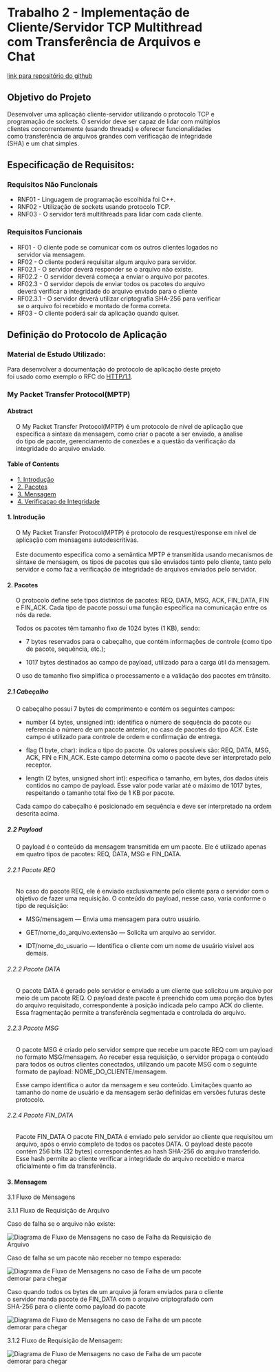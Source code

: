 # Trabalho 2 - Implementação de Cliente/Servidor TCP Multithread com Transferência de Arquivos e Chat 

[link para repositório do github](https://github.com/Fabreu97/ICSR30)

## Objetivo do Projeto

Desenvolver uma aplicação cliente-servidor utilizando o protocolo TCP e programação de sockets. O servidor deve ser capaz de lidar com múltiplos clientes concorrentemente (usando threads) e oferecer funcionalidades como transferência de arquivos grandes com verificação de integridade (SHA) e um chat simples.

## Especificação de Requisitos:

### Requisitos Não Funcionais
- RNF01 - Linguagem de programação escolhida foi C++.  
- RNF02 - Utilização de sockets usando protocolo TCP.  
- RNF03 - O servidor terá multithreads para lidar com cada cliente.

### Requisitos Funcionais
- RF01 - O cliente pode se comunicar com os outros clientes logados no servidor via mensagem.  
- RF02 - O cliente poderá requisitar algum arquivo para servidor.  
- RF02.1 - O servidor deverá responder se o arquivo não existe.  
- RF02.2 - O servidor deverá começa a enviar o arquivo por pacotes.  
- RF02.3 - O servidor depois de enviar todos os pacotes do arquivo deverá verificar a integridade do arquivo enviado para o cliente  
- RF02.3.1 - O servidor deverá utilizar criptografia SHA-256 para verificar se o arquivo foi recebido e montado de forma correta.  
- RF03 - O cliente poderá sair da aplicação quando quiser.  

## Definição do Protocolo de Aplicação

### Material de Estudo Utilizado:

Para desenvolver a documentação do protocolo de aplicação deste projeto foi usado como exemplo o RFC do [HTTP/1.1](https://www.rfc-editor.org/rfc/rfc9112.txt).

### My Packet Transfer Protocol(MPTP)

#### Abstract
<div style="margin-left: 20px; width: 600px;">
    O My Packet Transfer Protocol(MPTP) é um protocolo de nível de aplicação que<br>
    especifica a sintaxe da mensagem, como criar o pacote a ser enviado, a analise<br>
    do tipo de pacote, gerenciamento de conexões e a questão da verificação da<br> 
    integridade do arquivo enviado.<br>
</div>

#### Table of Contents


- [1. Introdução](#1.-introducao)
- [2. Pacotes](#2-pacotes)
- [3. Mensagem](#3-mensagem)
- [4. Verificacao de Integridade](#4-verificacao-de-integridade)

#### 1. Introdução

<div style="margin-left: 20px; width: 600px;">
    O My Packet Transfer Protocol(MPTP) é protocolo de resquest/response em nível de<br>
    aplicação com mensagens autodescritivas.
</div>
</br>
<div style="margin-left: 20px; width: 600px;">
    Este documento especifica como a semântica MPTP é transmitida usando mecanismos 
    de sintaxe de mensagem, os tipos de pacotes que são enviados tanto pelo cliente,
    tanto pelo servidor e como faz a verificação de integridade de arquivos enviados
    pelo servidor.
</div>

#### 2. Pacotes

<div style="margin-left: 20px; width: 600px;">
O protocolo define sete tipos distintos de pacotes: REQ, DATA, MSG, ACK, FIN_DATA, FIN e FIN_ACK. Cada tipo de pacote possui uma função específica na comunicação entre os nós da rede.

Todos os pacotes têm tamanho fixo de 1024 bytes (1 KB), sendo:

- 7 bytes reservados para o cabeçalho, que contém informações de controle (como tipo de pacote, sequência, etc.);

- 1017 bytes destinados ao campo de payload, utilizado para a carga útil da mensagem.

O uso de tamanho fixo simplifica o processamento e a validação dos pacotes em trânsito.
</div>

##### 2.1 Cabeçalho
<div style="margin-left: 20px; width: 600px;">
O cabeçalho possui 7 bytes de comprimento e contém os seguintes campos:

- number (4 bytes, unsigned int): identifica o número de sequência do pacote ou referencia o número de um pacote anterior, no caso de pacotes do tipo ACK. Este campo é utilizado para controle de ordem e confirmação de entrega.

- flag (1 byte, char): indica o tipo do pacote. Os valores possíveis são: REQ, DATA, MSG, ACK, FIN e FIN_ACK. Este campo determina como o pacote deve ser interpretado pelo receptor.

- length (2 bytes, unsigned short int): especifica o tamanho, em bytes, dos dados úteis contidos no campo de payload. Esse valor pode variar até o máximo de 1017 bytes, respeitando o tamanho total fixo de 1 KB por pacote.

Cada campo do cabeçalho é posicionado em sequência e deve ser interpretado na ordem descrita acima.
</div>

##### 2.2 Payload



<div style="margin-left: 20px; width: 600px;">
O payload é o conteúdo da mensagem transmitida em um pacote. Ele é utilizado apenas em quatro tipos de pacotes: REQ, DATA, MSG e FIN_DATA.
</div>

###### 2.2.1 Pacote REQ

<div style="margin-left: 20px; width: 600px;">
No caso do pacote REQ, ele é enviado exclusivamente pelo cliente para o servidor com o objetivo de fazer uma requisição. O conteúdo do payload, nesse caso, varia conforme o tipo de requisição:

- MSG/mensagem — Envia uma mensagem para outro usuário.

- GET/nome_do_arquivo.extensão — Solicita um arquivo ao servidor.

- IDT/nome_do_usuario — Identifica o cliente com um nome de usuário visível aos demais.
</div>

###### 2.2.2 Pacote DATA
<div style="margin-left: 20px; width: 600px;">
O pacote DATA é gerado pelo servidor e enviado a um cliente que solicitou um arquivo por meio de um pacote REQ. O payload deste pacote é preenchido com uma porção dos bytes do arquivo requisitado, correspondente à posição indicada pelo campo ACK do cliente. Essa fragmentação permite a transferência segmentada e controlada do arquivo.
</div>

###### 2.2.3 Pacote MSG
<div style="margin-left: 20px; width: 600px;">
O pacote MSG é criado pelo servidor sempre que recebe um pacote REQ com um payload no formato MSG/mensagem. Ao receber essa requisição, o servidor propaga o conteúdo para todos os outros clientes conectados, utilizando um pacote MSG com o seguinte formato de payload:
NOME_DO_CLIENTE/mensagem.

Esse campo identifica o autor da mensagem e seu conteúdo. Limitações quanto ao tamanho do nome de usuário e da mensagem serão definidas em versões futuras deste protocolo.
</div>

###### 2.2.4 Pacote FIN_DATA
<div style="margin-left: 20px; width: 600px;">
Pacote FIN_DATA
O pacote FIN_DATA é enviado pelo servidor ao cliente que requisitou um arquivo, após o envio completo de todos os pacotes DATA. O payload deste pacote contém 256 bits (32 bytes) correspondentes ao hash SHA-256 do arquivo transferido. Esse hash permite ao cliente verificar a integridade do arquivo recebido e marca oficialmente o fim da transferência.
</div>

#### 3. Mensagem

3.1 Fluxo de Mensagens

3.1.1 Fluxo de Requisição de Arquivo

Caso de falha se o arquivo não existe:<br>

![Diagrama de Fluxo de Mensagens no caso de Falha da Requisição de Arquivo](./doc/image/fm_erro_req_de_arquivo.drawio.png)

Caso de falha se um pacote não receber no tempo esperado:<br>

![Diagrama de Fluxo de Mensagens no caso de Falha de um pacote demorar para chegar](./doc/image/fm_req_arquivo_timeout.drawio.png)

Caso quando todos os bytes de um arquivo já foram enviados para o cliente o servidor manda pacote de FIN_DATA com o arquivo criptografado com SHA-256 para o cliente como payload do pacote<br>

![Diagrama de Fluxo de Mensagens no caso de Falha de um pacote demorar para chegar](./doc/image/fm_fim_envio_do_Arquivo.drawio.png)

3.1.2 Fluxo de Requisição de Mensagem:

![Diagrama de Fluxo de Mensagens no caso de Falha de um pacote demorar para chegar](./doc/image/fm_requisição_mensagem.drawio.png)
